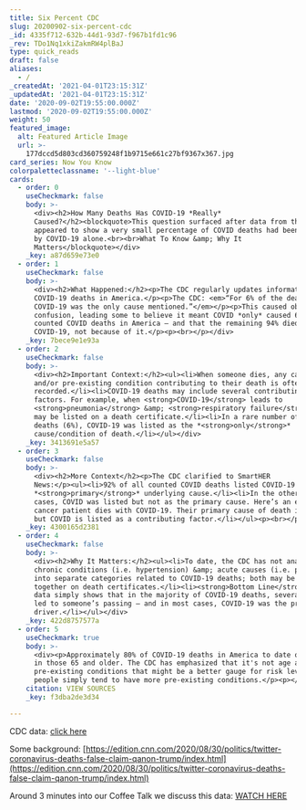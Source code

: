 ```yaml
---
title: Six Percent CDC
slug: 20200902-six-percent-cdc
_id: 4335f712-632b-44d1-93d7-f967b1fd1c96
_rev: TDo1Nq1xkiZakmRW4plBaJ
type: quick_reads
draft: false
aliases:
  - /
_createdAt: '2021-04-01T23:15:31Z'
_updatedAt: '2021-04-01T23:15:31Z'
date: '2020-09-02T19:55:00.000Z'
lastmod: '2020-09-02T19:55:00.000Z'
weight: 50
featured_image:
  alt: Featured Article Image
  url: >-
    177dccd5d803cd360759248f1b9715e661c27bf9367x367.jpg
card_series: Now You Know
colorpaletteclassname: '--light-blue'
cards:
  - order: 0
    useCheckmark: false
    body: >-
      <div><h2>How Many Deaths Has COVID-19 *Really*
      Caused?</h2><blockquote>This question surfaced after data from the CDC
      appeared to show a very small percentage of COVID deaths had been caused
      by COVID-19 alone.<br><br>What To Know &amp; Why It
      Matters</blockquote></div>
    _key: a87d659e73e0
  - order: 1
    useCheckmark: false
    body: >-
      <div><h2>What Happened:</h2><p>The CDC regularly updates information on
      COVID-19 deaths in America.</p><p>The CDC: <em>“For 6% of the deaths,
      COVID-19 was the only cause mentioned.”</em></p><p>This caused obvious
      confusion, leading some to believe it meant COVID *only* caused 6% of
      counted COVID deaths in America — and that the remaining 94% died WITH
      COVID-19, not because of it.</p><p><br></p></div>
    _key: 7bece9e1e93a
  - order: 2
    useCheckmark: false
    body: >-
      <div><h2>Important Context:</h2><ul><li>When someone dies, any cause
      and/or pre-existing condition contributing to their death is often
      recorded.</li><li>COVID-19 deaths may include several contributing
      factors. For example, when <strong>COVID-19</strong> leads to
      <strong>pneumonia</strong> &amp; <strong>respiratory failure</strong>, all
      may be listed on a death certificate.</li><li>In a rare number of COVID
      deaths (6%), COVID-19 was listed as the *<strong>only</strong>*
      cause/condition of death.</li></ul></div>
    _key: 3413691e5a57
  - order: 3
    useCheckmark: false
    body: >-
      <div><h2>More Context</h2><p>The CDC clarified to SmartHER
      News:</p><ul><li>92% of all counted COVID deaths listed COVID-19 as the
      *<strong>primary</strong>* underlying cause.</li><li>In the other 8% of
      cases, COVID was listed but not as the primary cause. Here’s an example: a
      cancer patient dies with COVID-19. Their primary cause of death is cancer,
      but COVID is listed as a contributing factor.</li></ul><p><br></p></div>
    _key: 4300165d2381
  - order: 4
    useCheckmark: false
    body: >-
      <div><h2>Why It Matters:</h2><ul><li>To date, the CDC has not analyzed
      chronic conditions (i.e. hypertension) &amp; acute causes (i.e. pneumonia)
      into separate categories related to COVID-19 deaths; both may be listed
      together on death certificates.</li><li><strong>Bottom Line</strong>: This
      data simply shows that in the majority of COVID-19 deaths, several factors
      led to someone’s passing — and in most cases, COVID-19 was the primary
      driver.</li></ul></div>
    _key: 422d8757577a
  - order: 5
    useCheckmark: true
    body: >-
      <div><p>Approximately 80% of COVID-19 deaths in America to date occurred
      in those 65 and older. The CDC has emphasized that it's not age alone but
      pre-existing conditions that might be a better gauge for risk level. Older
      people simply tend to have more pre-existing conditions.</p><p></p></div>
    citation: VIEW SOURCES
    _key: f3dba2de3d34

---
```

CDC data: [click here](https://www.cdc.gov/nchs/nvss/vsrr/covid_weekly/index.htm#Comorbidities)

Some background: [https://edition.cnn.com/2020/08/30/politics/twitter-coronavirus-deaths-false-claim-qanon-trump/index.html](https://edition.cnn.com/2020/08/30/politics/twitter-coronavirus-deaths-false-claim-qanon-trump/index.html)

Around 3 minutes into our Coffee Talk we discuss this data: [WATCH HERE](https://smarthernews.com/article/new-weeks-big-stories/)